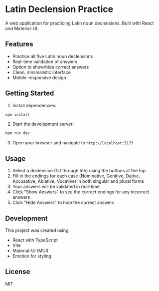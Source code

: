 # Latin Declension Practice

A web application for practicing Latin noun declensions. Built with React and Material-UI.

## Features

- Practice all five Latin noun declensions
- Real-time validation of answers
- Option to show/hide correct answers
- Clean, minimalistic interface
- Mobile-responsive design

## Getting Started

1. Install dependencies:
```bash
npm install
```

2. Start the development server:
```bash
npm run dev
```

3. Open your browser and navigate to `http://localhost:5173`

## Usage

1. Select a declension (1st through 5th) using the buttons at the top
2. Fill in the endings for each case (Nominative, Genitive, Dative, Accusative, Ablative, Vocative) in both singular and plural forms
3. Your answers will be validated in real-time
4. Click "Show Answers" to see the correct endings for any incorrect answers
5. Click "Hide Answers" to hide the correct answers

## Development

This project was created using:
- React with TypeScript
- Vite
- Material-UI (MUI)
- Emotion for styling

## License

MIT
